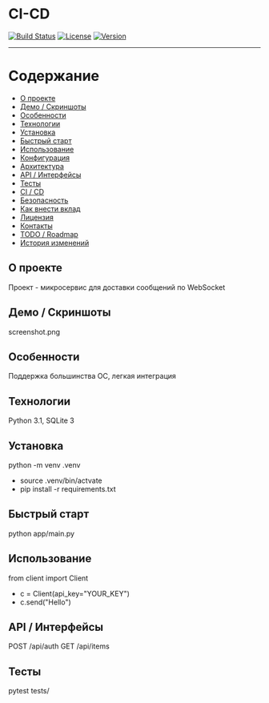 # CI-CD


[![Build Status](https://img.shields.io/badge/build-passing-brightgreen)]()
[![License](https://img.shields.io/badge/license-MIT-blue)]()
[![Version](https://img.shields.io/badge/version-0.1.0-orange)]()

---
# Содержание
- [О проекте](#О-проекте)
- [Демо / Скриншоты]()
- [Особенности](#Особенности)
- [Технологии](#Технологии)
- [Установка](#Установка)
- [Быстрый старт](#Быстрый-старт)
- [Использование](#Использование)
- [Конфигурация]()
- [Архитектура]()
- [API / Интерфейсы](#API-Интерфейсы)
- [Тесты](#Тесты)
- [CI / CD](https://github.com/KayaAkd/CI-CD)
- [Безопасность]()
- [Как внести вклад]()
- [Лицензия]()
- [Контакты]()
- [TODO / Roadmap]()
- [История изменений]()


## О проекте
Проект - микросервис для доставки сообщений по WebSocket

## Демо / Скриншоты
screenshot.png

## Особенности 
Поддержка большинства ОС, легкая интеграция

## Технологии
Python 3.1, SQLite 3

## Установка
python -m venv .venv
- source  .venv/bin/actvate
- pip install -r requirements.txt

## Быстрый старт
python app/main.py

## Использование
from client import Client
- c = Client(api_key="YOUR_KEY")
- c.send("Hello")

## API / Интерфейсы
POST /api/auth
GET /api/items

## Тесты
pytest tests/
